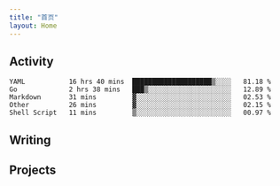 ```yaml
---
title: "首页"
layout: Home
---
```


## Activity
<!--START_SECTION:waka-->
```text
YAML           16 hrs 40 mins  ████████████████████▒░░░░   81.18 % 
Go             2 hrs 38 mins   ███▒░░░░░░░░░░░░░░░░░░░░░   12.89 % 
Markdown       31 mins         ▓░░░░░░░░░░░░░░░░░░░░░░░░   02.53 % 
Other          26 mins         ▓░░░░░░░░░░░░░░░░░░░░░░░░   02.15 % 
Shell Script   11 mins         ▒░░░░░░░░░░░░░░░░░░░░░░░░   00.97 % 
```
<!--END_SECTION:waka-->

## Writing
<PindedPosts />

## Projects
<Projects />
